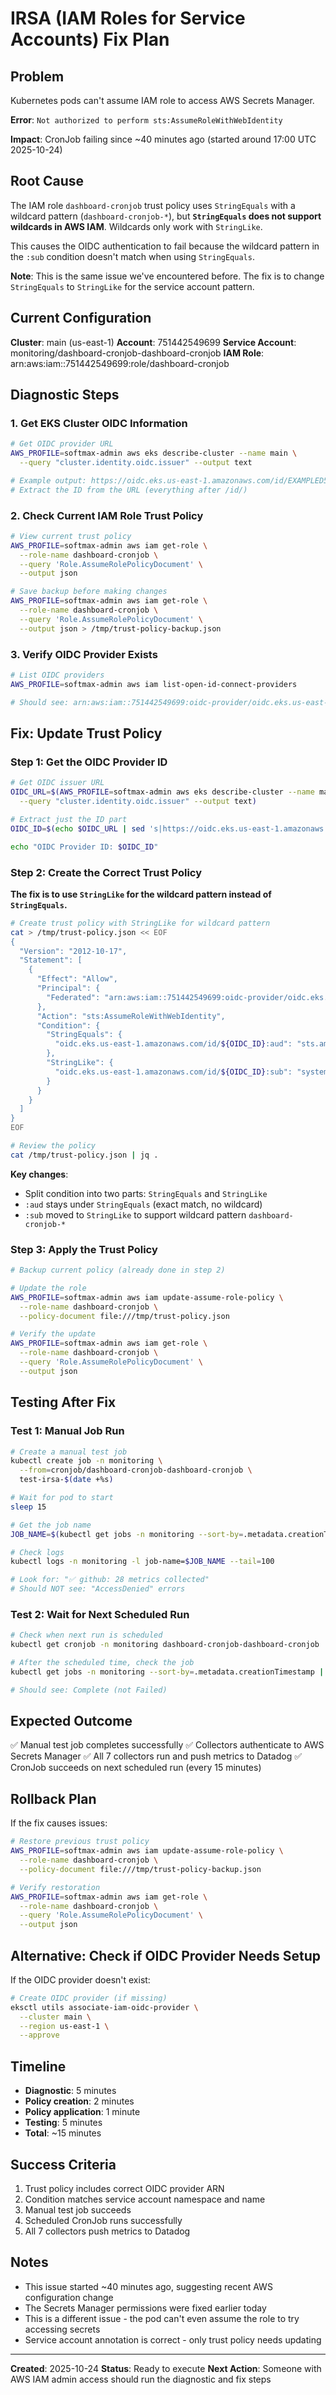 # IRSA (IAM Roles for Service Accounts) Fix Plan

## Problem
Kubernetes pods can't assume IAM role to access AWS Secrets Manager.

**Error**: `Not authorized to perform sts:AssumeRoleWithWebIdentity`

**Impact**: CronJob failing since ~40 minutes ago (started around 17:00 UTC 2025-10-24)

## Root Cause
The IAM role `dashboard-cronjob` trust policy uses `StringEquals` with a wildcard pattern (`dashboard-cronjob-*`), but **`StringEquals` does not support wildcards in AWS IAM**. Wildcards only work with `StringLike`.

This causes the OIDC authentication to fail because the wildcard pattern in the `:sub` condition doesn't match when using `StringEquals`.

**Note**: This is the same issue we've encountered before. The fix is to change `StringEquals` to `StringLike` for the service account pattern.

## Current Configuration

**Cluster**: main (us-east-1)
**Account**: 751442549699
**Service Account**: monitoring/dashboard-cronjob-dashboard-cronjob
**IAM Role**: arn:aws:iam::751442549699:role/dashboard-cronjob

## Diagnostic Steps

### 1. Get EKS Cluster OIDC Information

```bash
# Get OIDC provider URL
AWS_PROFILE=softmax-admin aws eks describe-cluster --name main \
  --query "cluster.identity.oidc.issuer" --output text

# Example output: https://oidc.eks.us-east-1.amazonaws.com/id/EXAMPLED539D4633E53DE1B71EXAMPLE
# Extract the ID from the URL (everything after /id/)
```

### 2. Check Current IAM Role Trust Policy

```bash
# View current trust policy
AWS_PROFILE=softmax-admin aws iam get-role \
  --role-name dashboard-cronjob \
  --query 'Role.AssumeRolePolicyDocument' \
  --output json

# Save backup before making changes
AWS_PROFILE=softmax-admin aws iam get-role \
  --role-name dashboard-cronjob \
  --query 'Role.AssumeRolePolicyDocument' \
  --output json > /tmp/trust-policy-backup.json
```

### 3. Verify OIDC Provider Exists

```bash
# List OIDC providers
AWS_PROFILE=softmax-admin aws iam list-open-id-connect-providers

# Should see: arn:aws:iam::751442549699:oidc-provider/oidc.eks.us-east-1.amazonaws.com/id/CLUSTER_ID
```

## Fix: Update Trust Policy

### Step 1: Get the OIDC Provider ID

```bash
# Get OIDC issuer URL
OIDC_URL=$(AWS_PROFILE=softmax-admin aws eks describe-cluster --name main \
  --query "cluster.identity.oidc.issuer" --output text)

# Extract just the ID part
OIDC_ID=$(echo $OIDC_URL | sed 's|https://oidc.eks.us-east-1.amazonaws.com/id/||')

echo "OIDC Provider ID: $OIDC_ID"
```

### Step 2: Create the Correct Trust Policy

**The fix is to use `StringLike` for the wildcard pattern instead of `StringEquals`.**

```bash
# Create trust policy with StringLike for wildcard pattern
cat > /tmp/trust-policy.json << EOF
{
  "Version": "2012-10-17",
  "Statement": [
    {
      "Effect": "Allow",
      "Principal": {
        "Federated": "arn:aws:iam::751442549699:oidc-provider/oidc.eks.us-east-1.amazonaws.com/id/${OIDC_ID}"
      },
      "Action": "sts:AssumeRoleWithWebIdentity",
      "Condition": {
        "StringEquals": {
          "oidc.eks.us-east-1.amazonaws.com/id/${OIDC_ID}:aud": "sts.amazonaws.com"
        },
        "StringLike": {
          "oidc.eks.us-east-1.amazonaws.com/id/${OIDC_ID}:sub": "system:serviceaccount:monitoring:dashboard-cronjob-*"
        }
      }
    }
  ]
}
EOF

# Review the policy
cat /tmp/trust-policy.json | jq .
```

**Key changes**:
- Split condition into two parts: `StringEquals` and `StringLike`
- `:aud` stays under `StringEquals` (exact match, no wildcard)
- `:sub` moved to `StringLike` to support wildcard pattern `dashboard-cronjob-*`

### Step 3: Apply the Trust Policy

```bash
# Backup current policy (already done in step 2)

# Update the role
AWS_PROFILE=softmax-admin aws iam update-assume-role-policy \
  --role-name dashboard-cronjob \
  --policy-document file:///tmp/trust-policy.json

# Verify the update
AWS_PROFILE=softmax-admin aws iam get-role \
  --role-name dashboard-cronjob \
  --query 'Role.AssumeRolePolicyDocument' \
  --output json
```

## Testing After Fix

### Test 1: Manual Job Run

```bash
# Create a manual test job
kubectl create job -n monitoring \
  --from=cronjob/dashboard-cronjob-dashboard-cronjob \
  test-irsa-$(date +%s)

# Wait for pod to start
sleep 15

# Get the job name
JOB_NAME=$(kubectl get jobs -n monitoring --sort-by=.metadata.creationTimestamp | tail -n 1 | awk '{print $1}')

# Check logs
kubectl logs -n monitoring -l job-name=$JOB_NAME --tail=100

# Look for: "✅ github: 28 metrics collected"
# Should NOT see: "AccessDenied" errors
```

### Test 2: Wait for Next Scheduled Run

```bash
# Check when next run is scheduled
kubectl get cronjob -n monitoring dashboard-cronjob-dashboard-cronjob

# After the scheduled time, check the job
kubectl get jobs -n monitoring --sort-by=.metadata.creationTimestamp | tail -n 1

# Should see: Complete (not Failed)
```

## Expected Outcome

✅ Manual test job completes successfully
✅ Collectors authenticate to AWS Secrets Manager
✅ All 7 collectors run and push metrics to Datadog
✅ CronJob succeeds on next scheduled run (every 15 minutes)

## Rollback Plan

If the fix causes issues:

```bash
# Restore previous trust policy
AWS_PROFILE=softmax-admin aws iam update-assume-role-policy \
  --role-name dashboard-cronjob \
  --policy-document file:///tmp/trust-policy-backup.json

# Verify restoration
AWS_PROFILE=softmax-admin aws iam get-role \
  --role-name dashboard-cronjob \
  --query 'Role.AssumeRolePolicyDocument' \
  --output json
```

## Alternative: Check if OIDC Provider Needs Setup

If the OIDC provider doesn't exist:

```bash
# Create OIDC provider (if missing)
eksctl utils associate-iam-oidc-provider \
  --cluster main \
  --region us-east-1 \
  --approve
```

## Timeline

- **Diagnostic**: 5 minutes
- **Policy creation**: 2 minutes
- **Policy application**: 1 minute
- **Testing**: 5 minutes
- **Total**: ~15 minutes

## Success Criteria

1. Trust policy includes correct OIDC provider ARN
2. Condition matches service account namespace and name
3. Manual test job succeeds
4. Scheduled CronJob runs successfully
5. All 7 collectors push metrics to Datadog

## Notes

- This issue started ~40 minutes ago, suggesting recent AWS configuration change
- The Secrets Manager permissions were fixed earlier today
- This is a different issue - the pod can't even assume the role to try accessing secrets
- Service account annotation is correct - only trust policy needs updating

---

**Created**: 2025-10-24
**Status**: Ready to execute
**Next Action**: Someone with AWS IAM admin access should run the diagnostic and fix steps
